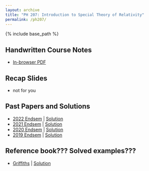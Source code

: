 ```yaml
---
layout: archive
title: "PH 207: Introduction to Special Theory of Relativity"
permalink: /ph207/
---
```

{% include base_path %}

## Handwritten Course Notes

- [In-browser PDF](/files/resources/ph207/ph207_agni.pdf)

## Recap Slides

- not for you

## Past Papers and Solutions

- [2022 Endsem](/files/resources/ph207/endsem_2022.pdf) \| [Solution](/files/resources/ph207/solution_endsem_2022.pdf)
- [2021 Endsem](/files/resources/ph207/endsem_2021.pdf) \| [Solution](/files/resources/ph207/solution_endsem_2021.pdf)
- [2020 Endsem](/files/resources/ph207/endsem_2020.pdf) \| [Solution](/files/resources/ph207/solution_endsem_2020.pdf)
- [2019 Endsem](/files/resources/ph207/endsem_2019.pdf) \| [Solution](/files/resources/ph207/solution_endsem_2019.pdf)

## Reference book??? Solved examples???

- [Griffiths](/files/resources/ph207/griffiths.pdf) \| [Solution](/files/resources/ph207/solution_griffiths.pdf)
